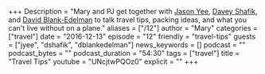 +++
Description = "Mary and PJ get together with [Jason Yee](http://twitter.com/gitbisect), [Davey Shafik](http://twitter.com/dshafik), and [David Blank-Edelman](http://twitter.com/otterbook) to talk travel tips, packing ideas, and what you can't live without on a plane."
aliases = ["/12"]
author = "Mary"
categories = ["travel"]
date = "2016-12-13"
episode = "12"
friendly = "travel-tips"
guests = ["jyee", "dshafik", "dblankedelman"]
news_keywords = []
podcast = ""
podcast_bytes = ""
podcast_duration = "54:30"
tags = ["travel"]
title = "Travel Tips"
youtube = "UNcjtwPQOz0"
explicit = ""
+++
